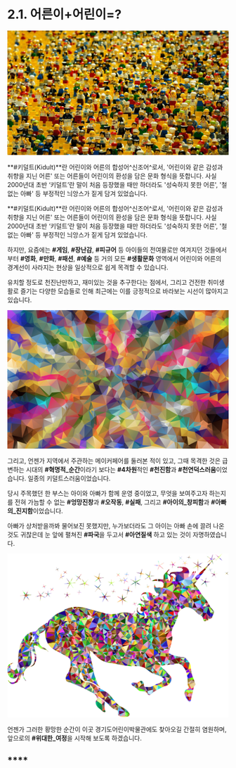 # 2.1. 어른이+어린이=?

![@Pixabay](../.gitbook/assets/01_kidult.jpg)

**\#키덜트\(Kidult\)**란 어린이와 어른의 합성어^신조어^로서, '어린이와 같은 감성과 취향을 지닌 어른' 또는 어른들이 어린이의 환성을 담은 문화 형식을 뜻합니다. 사실 2000년대 초반 ‘키덜트’란 말이 처음 등장했을 때만 하더라도 '성숙하지 못한 어른', '철없는 아빠' 등 부정적인 늬앙스가 짙게 담겨 있었습니다.

**\#키덜트\(Kidult\)**란 어린이와 어른의 합성어^신조어^로서, '어린이와 같은 감성과 취향을 지닌 어른' 또는 어른들이 어린이의 환성을 담은 문화 형식을 뜻합니다. 사실 2000년대 초반 ‘키덜트’란 말이 처음 등장했을 때만 하더라도 '성숙하지 못한 어른', '철없는 아빠' 등 부정적인 늬앙스가 짙게 담겨 있었습니다.

하지만, 요즘에는 **\#게임**, **\#장난감**, **\#피규어** 등 아이들의 전여물로만 여겨지던 것들에서부터 **\#영화**, **\#만화**, **\#패션**, **\#예술** 등 거의 모든 **\#생활문화** 영역에서 어린이와 어른의 경계선이 사라지는 현상을 일상적으로 쉽게 목격할 수 있습니다.

유치할 정도로 천진난만하고, 재미있는 것을 추구한다는 점에서, 그리고 건전한 취미생활로 즐기는 다양한 모습들로 인해 최근에는 이를 긍정적으로 바라보는 시선이 많아지고 있습니다.

![](../.gitbook/assets/02_chaos.png)

그리고, 언젠가 지역에서 주관하는 메이커페어를 둘러본 적이 있고, 그때 목격한 것은 급변하는 시대의 **\#혁명적\_순간**이라기 보다는 **\#4차원**적인 **\#천진함**과 **\#천연덕스러움**이었습니다. 일종의 키덜트스러움이었습니다.

당시 주목했던 한 부스는 아이와 아빠가 함께 운영 중이었고, 무엇을 보여주고자 하는지를 전혀 가늠할 수 없는 **\#엉망진창**과 **\#오작동**, **\#실패**, 그리고 **\#아이의\_창피함**과 **\#아빠의\_진지함**이었습니다.

아빠가 상처받을까봐 물어보진 못했지만, 누가보더라도 그 아이는 아빠 손에 끌려 나온 것도 귀찮은데 눈 앞에 펼쳐진 **\#파국**을 두고서 **\#아연질색** 하고 있는 것이 자명하였습니다.

![](../.gitbook/assets/03_great.png)

언젠가 그러한 황망한 순간이 이곳 경기도어린이박물관에도 찾아오길 간절히 염원하며, 앞으로의 **\#위대한\_여정**을 시작해 보도록 하겠습니다.

## \*\*\*\*

